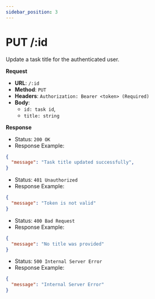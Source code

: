 ```yaml
---
sidebar_position: 3
---
```


# PUT /:id

Update a task title for the authenticated user.

**Request**

- **URL**: `/:id`
- **Method**: `PUT`
- **Headers**: `Authorization: Bearer <token> (Required)`
- **Body**:
  - `id: task id`,
  - `title: string`

**Response**

- Status: `200 OK`
- Response Example:

```json
{
  "message": "Task title updated successfully",
}
```

- Status: `401 Unauthorized`
- Response Example:

```json
{
  "message": "Token is not valid"
}
```

- Status: `400 Bad Request`
- Response Example:

```json
{
  "message": "No title was provided"
}
```

- Status: `500 Internal Server Error`
- Response Example:

```json
{
  "message": "Internal Server Error"
}
```
